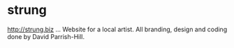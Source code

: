 # strung
http://strung.biz ... Website for a local artist. All branding, design and coding done by David Parrish-Hill.
